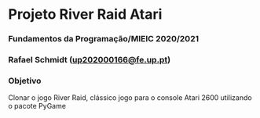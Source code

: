 # Projeto River Raid Atari
### Fundamentos da Programação/MIEIC 2020/2021
### Rafael Schmidt (up202000166@fe.up.pt)

### Objetivo
Clonar o jogo River Raid, clássico jogo para o console Atari 2600 utilizando o pacote PyGame
